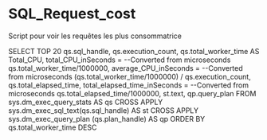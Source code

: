 # SQL_Request_cost
Script pour voir les requêtes les plus consommatrice


SELECT TOP 20
    qs.sql_handle,
    qs.execution_count,
    qs.total_worker_time AS Total_CPU,
    total_CPU_inSeconds = --Converted from microseconds
        qs.total_worker_time/1000000,
    average_CPU_inSeconds = --Converted from microseconds
        (qs.total_worker_time/1000000) / qs.execution_count,
    qs.total_elapsed_time,
    total_elapsed_time_inSeconds = --Converted from microseconds
        qs.total_elapsed_time/1000000,
    st.text,
    qp.query_plan
FROM
    sys.dm_exec_query_stats AS qs
CROSS APPLY 
    sys.dm_exec_sql_text(qs.sql_handle) AS st
CROSS APPLY
    sys.dm_exec_query_plan (qs.plan_handle) AS qp
ORDER BY 
    qs.total_worker_time DESC
